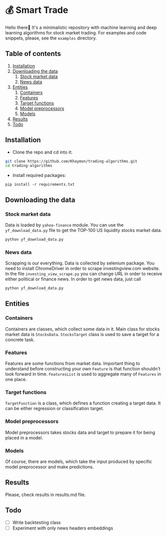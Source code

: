 # 💰 Smart Trade
Hello there👋 It's a minimalistic repository with machine learning and deep learning algorithms for stock market trading. For examples and code snippets, please, see the `examples` directory.

## Table of contents
1. [Installation](#installation)
2. [Downloading the data](#downloading)
    1. [Stock market data](#downloading_stock_market_data)
    2. [News data](#downloading_news_data)
3. [Entities](#entities)
    1. [Containers](#containers)
    2. [Features](#features)
    3. [Target functions](#target_functions)
    4. [Model preprocessors](#model_preprocessors)
    5. [Models](#models)
4. [Results](#results)
5. [Todo](#todo)
## Installation <a name="installation"></a>
- Clone the repo and cd into it:
```bash
git clone https://github.com/Khaymon/trading-algorithms.git
cd trading-algorithms
```
- Install required packages:
```
pip install -r requirements.txt
```

## Downloading the data <a name="downloading"></a>
### Stock market data <a name="downloading_stock_market_data"></a>
Data is loaded by `yahoo-finance` module. You can use the `yf_download_data.py` file to get the TOP-100 US liquidity stocks market data.
```bash
python yf_download_data.py
```

### News data <a name="downloading_news_data"></a>
Scrapping is our everything. Data is collected by selenium package. You need to install ChromeDriver in order to scrape investingview.com website. In the file `investing_view_scrape.py` you can change URL in order to receive either political or finance news. In order to get news data, just call
```bash
python yf_download_data.py
```

## Entities <a name="entities"></a>
### Containers <a name="containers"></a>
Containers are classes, which collect some data in it. Main class for stocks market data is `StocksData`. `StocksTarget` class is used to save a target for a concrete task.

### Features <a name="features"></a>
Features are some functions from market data. Important thing to understand before constructing your own `Feature` is that function shouldn't look forward in time. `FeaturesList` is used to aggregate many of `Features` in one place.


### Target functions <a name="target_functions"></a>
`TargetFunction` is a class, which defines a function creating a target data. It can be either regression or classification target.


### Model preprocessors <a name="model_preprocessors"></a>
Model preprocessors takes stocks data and target to prepare it for being placed in a model.


### Models <a name="models"></a>
Of course, there are models, which take the input produced by specific model preprocessor and make predictions.

## Results <a name="results"></a>
Please, check results in results.md file.

## Todo <a name="todo"></a>

- [ ] Write backtesting class
- [ ] Experiment with only news headers embeddings
